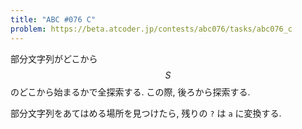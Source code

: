 ```yaml
---
title: "ABC #076 C"
problem: https://beta.atcoder.jp/contests/abc076/tasks/abc076_c
---
```

部分文字列がどこから $$ S $$ のどこから始まるかで全探索する. この際, 後ろから探索する.

部分文字列をあてはめる場所を見つけたら, 残りの `?` は `a` に変換する.
